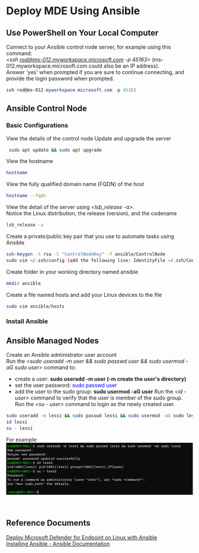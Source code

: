 # Deploy MDE Using Ansible

## Use PowerShell on Your Local Computer
Connect to your Ansible control node server, for example using this command:<br>
_<ssh rod@ms-012.myworkspace.microsoft.com -p 45163>_ (ms-012.myworkspace.microsoft.com could also be an IP address).<br> 
Answer 'yes' when prompted if you are sure to continue connecting, and provide the login password when prompted.<br>
```PowerShell
ssh rod@ms-012.myworkspace.microsoft.com -p 45163
```

## Ansible Control Node
### Basic Configurations
View the details of the control node
Update and upgrade the server<br>
```bash
 sudo apt update && sudo apt upgrade
 ```
View the hostname<br>
```bash
hostname
```
View the fully qualified domain name (FQDN) of the host<br>
```bash
hostname --fqdn
```
View the detail of the server using _<lsb_release -a>_.<br> 
Notice the Linux distribution, the release (version), and the codename<br>
```bash
lsb_release -a
```
Create a private/public key pair that you use to automate tasks using Ansible<br>
```bash
ssh-keygen -t rsa -C "ControlNodeKey" -f ansible/ControlNode
sudo vim ~/.ssh/config (add the following line: IdentityFile ~/.ssh/ControlNode)
```

Create folder in your working directory named ansible<br>
```bash
mkdir ansible
```
Create a file named hosts and add your Linux devices to the file<br>
```bash
sudo vim ansible/hosts
```
### Install Ansible

## Ansible Managed Nodes

Create an Ansible administrator user account<br>
Run the _<sudo useradd -m user && sudo passwd user && sudo usermod -aG sudo user>_ command to:<br>
- create a user: **sudo useradd -m user (-m create the user's directory)**
- set the user password: <span style="color:blue">sudo passwd user</span>
- add the user to the sudo group: **sudo usermod -aG user**
Run the _<id - user>_ command to verify that the user is member of the sudo group.<br>
Run the _<su - user>_ command to login as the newly created user.

```bash
sudo useradd -m lessi && sudo passwd lessi && sudo usermod -aG sudo lessi
id lessi
su - lessi
```
For example:
![Create admin user](/image-1.png)

<br>

## Reference Documents
[Deploy Microsoft Defender for Endpoint on Linux with Ansible](https://learn.microsoft.com/en-us/microsoft-365/security/defender-endpoint/linux-install-with-ansible?view=o365-worldwide)<br>
[Installing Ansible - Ansible Documentation](https://docs.ansible.com/ansible/latest/installation_guide/intro_installation.html)


